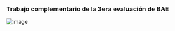 ### Trabajo complementario de la 3era evaluación de BAE

![image](https://github.com/jpprguezz/trabajo-recuperacion-BAE/assets/145053972/45cba752-71cb-41cf-8160-47f0c34f1fbb)
